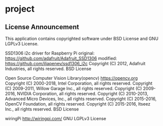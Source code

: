 # project

## License Announcement

This application contains copyrighted software under BSD License and GNU LGPLv3 License.

SSD1306 i2c driver for Raspberry Pi
	original: https://github.com/adafruit/Adafruit_SSD1306
	modified: https://github.com/iliapenev/ssd1306_i2c
	Copyright (C) 2012, Adafruit Industries, all rights reserved.
	BSD License

Open Source Computer Vision Library(opencv)
	https://opencv.org
	Copyright (C) 2000-2018, Intel Corporation, all rights reserved.
	Copyright (C) 2009-2011, Willow Garage Inc., all rights reserved.
	Copyright (C) 2009-2016, NVIDIA Corporation, all rights reserved.
	Copyright (C) 2010-2013, Advanced Micro Devices, Inc., all rights reserved.
	Copyright (C) 2015-2016, OpenCV Foundation, all rights reserved.
	Copyright (C) 2015-2016, Itseez Inc., all rights reserved.
	BSD License

wiringPi
	http://wiringpi.com/
	GNU LGPLv3 License
